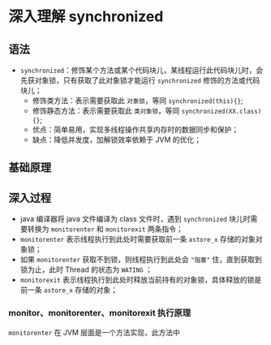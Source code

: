 # 深入理解 synchronized 

## 语法

- `synchronized`：修饰某个方法或某个代码块儿，某线程运行此代码块儿时，会先获对象锁，只有获取了此对象锁才能运行 `synchronized` 修饰的方法或代码块儿；
	- 修饰类方法：表示需要获取此 `对象锁`，等同 `synchronized(this){}`;
	- 修饰静态方法：表示需要获取此 `类对象锁`，等同 `synchronized(XX.class){}`;
	- 优点：简单易用，实现多线程操作共享内存时的数据同步和保护；
	- 缺点：降低并发度，加解锁效率依赖于 JVM 的优化；

## 基础原理





## 深入过程

- java 编译器将 java 文件编译为 class 文件时，遇到 `synchronized` 块儿时需要转换为 `monitorenter` 和 `monitorexit` 两条指令；
- `monitorenter` 表示线程执行到此处时需要获取前一条 `astore_x` 存储的对象对象锁；
- 如果 `monitorenter` 获取不到锁，则线程执行到此处会 `"阻塞"` 住，直到获取到锁为止，此时 Thread 的状态为 `WATING` ；
- `monitorexit` 表示线程执行到此处时释放当前持有的对象锁，具体释放的锁是前一条 `astore_x` 存储的对象；

### monitor、monitorenter、monitorexit 执行原理

`monitorenter` 在 JVM 层面是一个方法实现，此方法中

 

